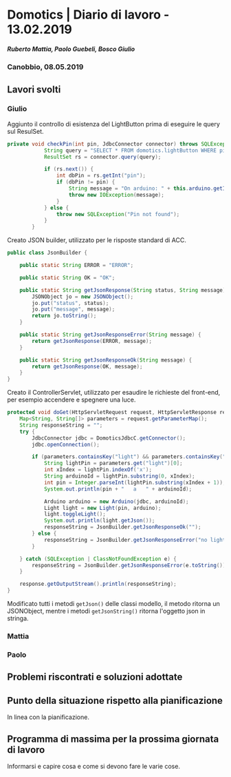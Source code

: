 # Domotics | Diario di lavoro - 13.02.2019

##### Ruberto Mattia, Paolo Guebeli, Bosco Giulio

### Canobbio, 08.05.2019

## Lavori svolti

### Giulio

Aggiunto il controllo di esistenza del LightButton prima di eseguire le query sul ResulSet.

```java
private void checkPin(int pin, JdbcConnector connector) throws SQLException, IOException {
	        String query = "SELECT * FROM domotics.lightButton WHERE pin='" + pin + "' AND arduino='" + this.arduino.getId() + "';";
	        ResultSet rs = connector.query(query);

	        if (rs.next()) {
	            int dbPin = rs.getInt("pin");
	            if (dbPin != pin) {
	                String message = "On arduino: " + this.arduino.getId() + " no light button on pin: " + pin;
	                throw new IOException(message);
	            }
	        } else {
	            throw new SQLException("Pin not found");
	        }
	    }
```

Creato JSON builder, utilizzato per le risposte standard di ACC.

```java
public class JsonBuilder {

    public static String ERROR = "ERROR";

    public static String OK = "OK";

    public static String getJsonResponse(String status, String message) {
        JSONObject jo = new JSONObject();
        jo.put("status", status);
        jo.put("message", message);
        return jo.toString();
    }

    public static String getJsonResponseError(String message) {
        return getJsonResponse(ERROR, message);
    }

    public static String getJsonResponseOk(String message) {
        return getJsonResponse(OK, message);
    }
}
```

Creato il ControllerServlet, utilizzato per esaudire le richieste del front-end, per esempio
accendere e spegnere una luce.

```java
protected void doGet(HttpServletRequest request, HttpServletResponse response) throws ServletException, IOException {
    Map<String, String[]> parameters = request.getParameterMap();
    String responseString = "";
    try {
        JdbcConnector jdbc = DomoticsJdbcC.getConnector();
        jdbc.openConnection();

        if (parameters.containsKey("light") && parameters.containsKey("toggle")) {
            String lightPin = parameters.get("light")[0];
            int xIndex = lightPin.indexOf('x');
            String arduinoId = lightPin.substring(0, xIndex);
            int pin = Integer.parseInt(lightPin.substring(xIndex + 1));
            System.out.println(pin + "   a   " + arduinoId);

            Arduino arduino = new Arduino(jdbc, arduinoId);
            Light light = new Light(pin, arduino);
            light.toggleLight();
            System.out.println(light.getJson());
            responseString = JsonBuilder.getJsonResponseOk("");
        } else {
            responseString = JsonBuilder.getJsonResponseError("no light");
        }

    } catch (SQLException | ClassNotFoundException e) {
        responseString = JsonBuilder.getJsonResponseError(e.toString());
    }

    response.getOutputStream().println(responseString);
}
```

Modificato tutti i metodi `getJson()` delle classi modello, il metodo ritorna un JSONObject, mentre
i metodi `getJsonString()` ritorna l'oggetto json in stringa.

### Mattia

### Paolo


##  Problemi riscontrati e soluzioni adottate


##  Punto della situazione rispetto alla pianificazione
In linea con la pianificazione.


## Programma di massima per la prossima giornata di lavoro
Informarsi e capire cosa e come si devono fare le varie cose.
